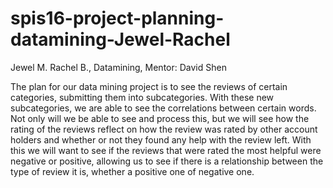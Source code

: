 # spis16-project-planning-datamining-Jewel-Rachel
Jewel M. Rachel B., Datamining, Mentor: David Shen

The plan for our data mining project is to see the reviews of certain categories, submitting them into subcategories. With these new subcategories, we are able to see the correlations between certain words.   Not only will we be able to see and process this, but we will see how the rating of the reviews reflect on how the review was rated by other account holders and whether or not they found any help with the review left. With this we will want to see if the reviews that were rated the most helpful were negative or positive, allowing us to see if there is a relationship between the type of review it is, whether a positive one of negative one. 
